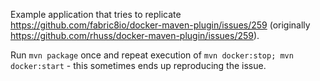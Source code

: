 Example application that tries to replicate https://github.com/fabric8io/docker-maven-plugin/issues/259 (originally https://github.com/rhuss/docker-maven-plugin/issues/259).

Run `mvn package` once and repeat execution of `mvn docker:stop; mvn docker:start` - this sometimes ends up reproducing the issue.

